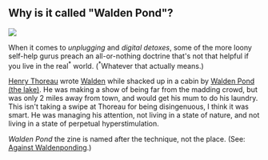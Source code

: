 ## Why is it called "Walden Pond"?

![](https://upload.wikimedia.org/wikipedia/commons/e/e1/Walden_1854_cover_image.png)

When it comes to _unplugging_ and _digital detoxes_, some of the more loony self-help gurus preach an all-or-nothing doctrine that's not that helpful if you live in the real<sup>\*</sup> world. (<sup>\*</sup>Whatever that actually means.)

[Henry Thoreau][thoreau] wrote [Walden][walden] while shacked up in a cabin by [Walden Pond (the lake)][map]. He was making a show of being far from the madding crowd, but was only 2 miles away from town, and would get his mum to do his laundry. This isn't taking a swipe at Thoreau for being disingenuous, I think it was smart. He was managing his attention, not living in a state of nature, and not living in a state of perpetual hyperstimulation.

_Walden Pond_ the zine is named after the technique, not the place. (See: [Against Waldenponding](https://mailchi.mp/ribbonfarm/against-waldenponding).)

[thoreau]: https://en.wikipedia.org/wiki/Henry_David_Thoreau
[walden]: https://en.wikipedia.org/wiki/Walden
[map]: https://www.google.com/maps/place/Thoreau+Cabin+Site/@42.4401164,-71.3449247,16z
